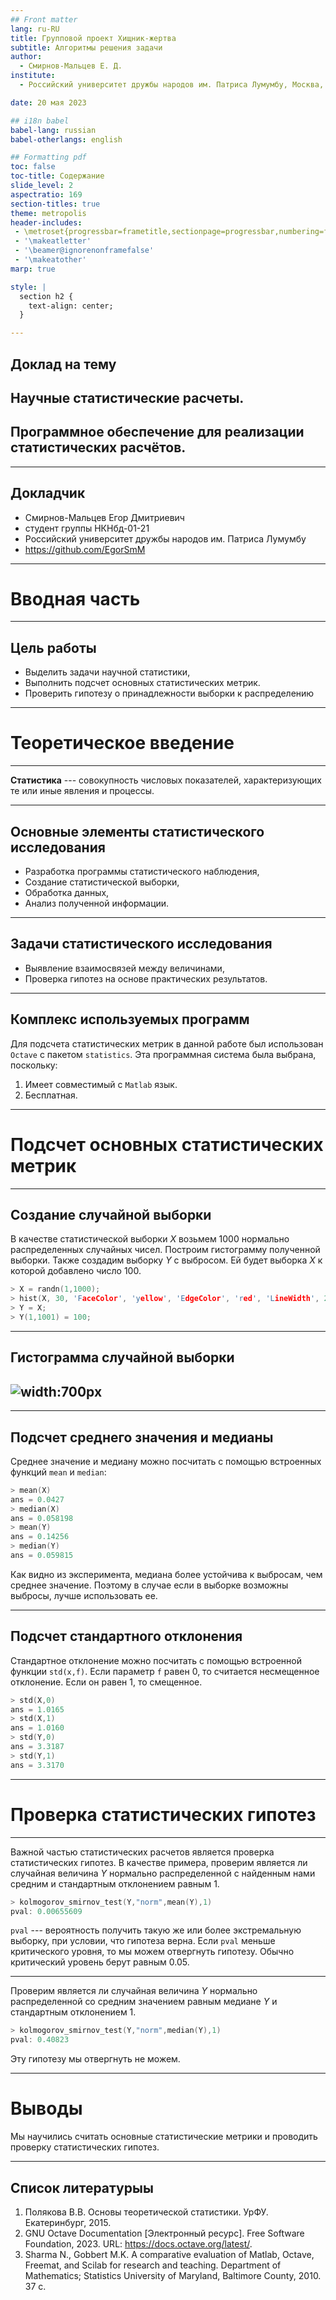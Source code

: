 ```yaml
---
## Front matter
lang: ru-RU
title: Групповой проект Хищник-жертва
subtitle: Алгоритмы решения задачи
author:
  - Смирнов-Мальцев Е. Д.
institute:
  - Российский университет дружбы народов им. Патриса Лумумбу, Москва, Россия

date: 20 мая 2023

## i18n babel
babel-lang: russian
babel-otherlangs: english

## Formatting pdf
toc: false
toc-title: Содержание
slide_level: 2
aspectratio: 169
section-titles: true
theme: metropolis
header-includes:
 - \metroset{progressbar=frametitle,sectionpage=progressbar,numbering=fraction}
 - '\makeatletter'
 - '\beamer@ignorenonframefalse'
 - '\makeatother'
marp: true

style: |
  section h2 {
    text-align: center;
  }

---
```


## Доклад на тему

## Научные статистические расчеты.
## Программное обеспечение для реализации статистических расчётов.

---

## Докладчик

  * Смирнов-Мальцев Егор Дмитриевич
  * студент группы НКНбд-01-21
  * Российский университет дружбы народов им. Патриса Лумумбу
  * <https://github.com/EgorSmM>

---

# Вводная часть

---

## Цель работы

- Выделить задачи научной статистики,
- Выполнить подсчет основных статистических метрик.
- Проверить гипотезу о принадлежности выборки к распределению

---

# Теоретическое введение

---

**Статистика** --- совокупность числовых показателей, характеризующих те или иные явления и процессы.

---

## Основные элементы статистического исследования

- Разработка программы статистического наблюдения,
- Создание статистической выборки,
- Обработка данных,
- Анализ полученной информации.

---

## Задачи статистического исследования

- Выявление взаимосвязей между величинами,
- Проверка гипотез на основе практических результатов.

---

## Комплекс используемых программ

Для подсчета статистических метрик в данной работе был использован `Octave` с пакетом `statistics`. Эта программная система была выбрана, поскольку:

1. Имеет совместимый с `Matlab` язык.
2. Бесплатная.

---

# Подсчет основных статистических метрик

---

## Создание случайной выборки

В качестве статистической выборки $X$ возьмем 1000 нормально распределенных случайных чисел. Построим гистограмму полученной выборки. Также создадим выборку $Y$ с выбросом. Ей будет выборка $X$ к которой добавлено число 100.

```c
> X = randn(1,1000);
> hist(X, 30, 'FaceColor', 'yellow', 'EdgeColor', 'red', 'LineWidth', 2);
> Y = X;
> Y(1,1001) = 100;
```

---

## Гистограмма случайной выборки

## ![width:700px](image/hist.png)

---

## Подсчет среднего значения и медианы

Среднее значение и медиану можно посчитать с помощью встроенных функций `mean` и `median`:

```c
> mean(X)
ans = 0.0427
> median(X)
ans = 0.058198
> mean(Y)
ans = 0.14256
> median(Y)
ans = 0.059815
```

Как видно из эксперимента, медиана более устойчива к выбросам, чем среднее значение. Поэтому в случае если в выборке возможны выбросы, лучше использовать ее.

---

## Подсчет стандартного отклонения

Стандартное отклонение можно посчитать с помощью встроенной функции `std(x,f)`. Если параметр `f` равен $0$, то считается несмещенное отклонение. Если он равен $1$, то смещенное.

```c
> std(X,0)
ans = 1.0165
> std(X,1)
ans = 1.0160
> std(Y,0)
ans = 3.3187
> std(Y,1)
ans = 3.3170
```

---

# Проверка статистических гипотез

---

Важной частью статистических расчетов является проверка статистических гипотез. В качестве примера, проверим является ли случайная величина $Y$ нормально распределенной с найденным нами средним и стандартным отклонением равным $1$.

```c
> kolmogorov_smirnov_test(Y,"norm",mean(Y),1)
pval: 0.00655609
```

`pval` --- вероятность получить такую же или более экстремальную выборку, при условии, что гипотеза верна. Если `pval` меньше критического уровня, то мы можем отвергнуть гипотезу. Обычно критический уровень берут равным $0.05$.

---

Проверим является ли случайная величина $Y$ нормально распределенной со средним значением равным медиане $Y$ и стандартным отклонением $1$.

```c
> kolmogorov_smirnov_test(Y,"norm",median(Y),1)
pval: 0.40823
```

Эту гипотезу мы отвергнуть не можем.

---

# Выводы

Мы научились считать основные статистические метрики и проводить проверку статистических гипотез.

---

## Список литературыы

1. Полякова В.В. Основы теоретической статистики. УрФУ. Екатеринбург, 2015.
2. GNU Octave Documentation [Электронный ресурс]. Free Software Foundation, 2023. URL: https://docs.octave.org/latest/.
3. Sharma N., Gobbert M.K. A comparative evaluation of Matlab, Octave, Freemat, 
and Scilab for research and teaching. Department of Mathematics; Statistics University of Maryland, Baltimore County, 2010. 37 с.
